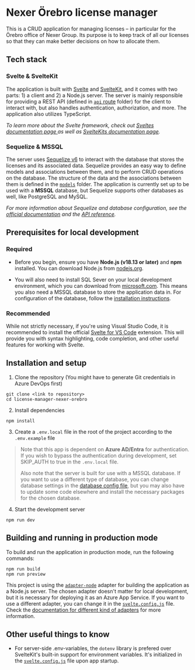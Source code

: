 # Nexer Örebro license manager

This is a CRUD application for managing licenses – in particular for the Örebro office of Nexer Group. Its purpose is to keep track of all our licenses so that they can make better decisions on how to allocate them.

## Tech stack

### Svelte & SvelteKit

The application is built with [Svelte](https://svelte.dev/) and [SvelteKit](https://kit.svelte.dev/), and it comes with two parts: 1) a client and 2) a Node.js server. The server is mainly responsible for providing a REST API (defined in [`api` route](src/routes/api) folder) for the client to interact with, but also handles authentication, authorization, and more. The application also utilizes TypeScript.

_To learn more about the Svelte framework, check out [ Sveltes documentation page ](https://svelte.dev/docs/introduction) as well as [SvelteKits documentation page](https://kit.svelte.dev/docs/introduction)._

### Sequelize & MSSQL

The server uses [Sequelize v6](https://sequelize.org/) to interact with the database that stores the licenses and its associated data. Sequelize provides an easy way to define models and associations between them, and to perform CRUD operations on the database. The structure of the data and the associations between them is defined in the [`models`](src/lib/server/models/) folder. The application is currently set up to be used with a **MSSQL** database, but Sequelize supports other databases as well, like PostgreSQL and MySQL.

_For more information about Sequelize and database configuration, see the [official documentation](https://sequelize.org/docs/v6/) and the [API reference](https://sequelize.org/api/v6/identifiers.html)._

## Prerequisites for local development

### Required

- Before you begin, ensure you have **Node.js (v18.13 or later)** and **npm** installed. You can download Node.js from [nodejs.org](https://nodejs.org/).

- You will also need to install SQL Sever on your local development environment, which you can download from [microsoft.com](https://www.microsoft.com/en-us/sql-server/sql-server-downloads). This means you also need a MSSQL database to store the application data in. For configuration of the database, follow the [installation instructions](#installation-and-setup).

### Recommended

While not strictly necessary, if you're using Visual Studio Code, it is recommended to install the official [Svelte for VS Code](https://marketplace.visualstudio.com/items?itemName=svelte.svelte-vscode) extension. This will provide you with syntax highlighting, code completion, and other useful features for working with Svelte.

## Installation and setup

1. Clone the repository (You might have to generate Git credentials in Azure DevOps first)

```
git clone <link to repository>
cd license-manager-nexer-orebro
```

2. Install dependencies

```
npm install
```

3. Create a `.env.local` file in the root of the project according to the `.env.example` file

> Note that this app is dependent on **Azure AD/Entra** for authentication. If you wish to bypass the authentication during development, set SKIP_AUTH to true in the `.env.local` file.
>
> Also note that the server is built for use with a MSSQL database. If you want to use a different type of database, you can change database settings in the [database config file](src/lib/server/db.ts?), but you may also have to update some code elsewhere and install the necessary packages for the chosen database.

4. Start the development server

```
npm run dev
```

## Building and running in production mode

To build and run the application in production mode, run the following commands:

```
npm run build
npm run preview
```

This project is using the [`adapter-node`](https://kit.svelte.dev/docs/adapter-node) adapter for building the application as a Node.js server. The chosen adapter doesn't matter for local development, but it is necessary for deploying it as an Azure App Service. If you want to use a different adapter, you can change it in the [`svelte.config.js`](svelte.config.js) file. Check the [documentation for different kind of adapters](https://kit.svelte.dev/docs/adapters) for more information.

## Other useful things to know

- For server-side .env-variables, the `dotenv` library is prefered over SvelteKit's built-in support for environment variables. It's initialized in the [`svelte.config.js`](svelte.config.js) file upon app startup.
